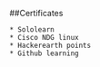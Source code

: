    ##Certificates

    * Sololearn
    * Cisco NDG linux
    * Hackerearth points
    * Github learning

